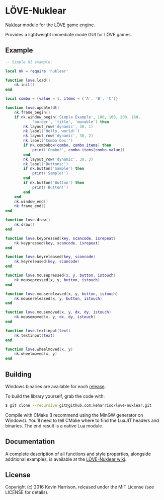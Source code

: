 # LÖVE-Nuklear

[Nuklear](https://github.com/vurtun/nuklear) module for the [LÖVE](https://love2d.org/) game engine.

Provides a lightweight immediate mode GUI for LÖVE games.

## Example
```lua
-- Simple UI example.

local nk = require 'nuklear'

function love.load()
	nk.init()
end

local combo = {value = 1, items = {'A', 'B', 'C'}}

function love.update(dt)
	nk.frame_begin()
	if nk.window_begin('Simple Example', 100, 100, 200, 160,
			'border', 'title', 'movable') then
		nk.layout_row('dynamic', 30, 1)
		nk.label('Hello, world!')
		nk.layout_row('dynamic', 30, 2)
		nk.label('Combo box:')
		if nk.combobox(combo, combo.items) then
			print('Combo!', combo.items[combo.value])
		end
		nk.layout_row('dynamic', 30, 3)
		nk.label('Buttons:')
		if nk.button('Sample') then
			print('Sample!')
		end
		if nk.button('Button') then
			print('Button!')
		end
	end
	nk.window_end()
	nk.frame_end()
end

function love.draw()
	nk.draw()
end

function love.keypressed(key, scancode, isrepeat)
	nk.keypressed(key, scancode, isrepeat)
end

function love.keyreleased(key, scancode)
	nk.keyreleased(key, scancode)
end

function love.mousepressed(x, y, button, istouch)
	nk.mousepressed(x, y, button, istouch)
end

function love.mousereleased(x, y, button, istouch)
	nk.mousereleased(x, y, button, istouch)
end

function love.mousemoved(x, y, dx, dy, istouch)
	nk.mousemoved(x, y, dx, dy, istouch)
end

function love.textinput(text)
	nk.textinput(text)
end

function love.wheelmoved(x, y)
	nk.wheelmoved(x, y)
end
```

## Building

Windows binaries are available for each [release](https://github.com/keharriso/love-nuklear/releases).

To build the library yourself, grab the code with:
```sh
$ git clone --recursive git@github.com:keharriso/love-nuklear.git
```

Compile with CMake (I recommend using the MinGW generator on Windows). You'll need to tell CMake where to find the LuaJIT headers and binaries. The end result is a native Lua module.

## Documentation

A complete description of all functions and style properties, alongside additional examples, is available at the [LÖVE-Nuklear wiki](https://github.com/keharriso/love-nuklear/wiki).

## License

Copyright (c) 2016 Kevin Harrison, released under the MIT License (see LICENSE for details).

